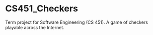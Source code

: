 # CS451_Checkers
Term project for Software Engineering (CS 451). A game of checkers playable across the Internet.
